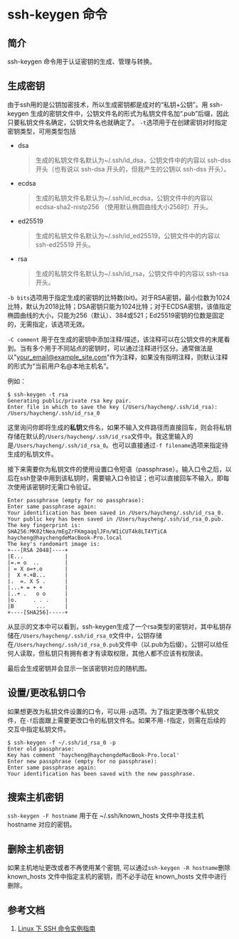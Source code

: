 # ssh-keygen 命令

## 简介
ssh-keygen 命令用于认证密钥的生成、管理与转换。

## 生成密钥
由于ssh用的是公钥加密技术，所以生成密钥都是成对的“私钥+公钥”。用 ssh-keygen 生成的密钥文件中，公钥文件名的形式为私钥文件名加“.pub”后缀，因此只要私钥文件名确定，公钥文件名也就确定了。
`-t`选项用于在创建密钥对时指定密钥类型，可用类型包括
- dsa
  > 生成的私钥文件名默认为~/.ssh/id_dsa，公钥文件中的内容以 ssh-dss 开头（也有说以 ssh-dsa 开头的，但我产生的公钥以 ssh-dss 开头）。
- ecdsa
  > 生成的私钥文件名默认为~/.ssh/id_ecdsa，公钥文件中的内容以 ecdsa-sha2-nistp256 （使用默认椭圆曲线大小256时）开头。
- ed25519
  > 生成的私钥文件名默认为~/.ssh/id_ed25519，公钥文件中的内容以 ssh-ed25519 开头。
- rsa
  > 生成的私钥文件名默认为~/.ssh/id_rsa，公钥文件中的内容以 ssh-rsa 开头。

`-b bits`选项用于指定生成的密钥的比特数(bit)。对于RSA密钥，最小位数为1024比特，默认为2018比特；DSA密钥只能为1024比特；对于ECDSA密钥，该值指定椭圆曲线的大小，只能为256（默认）、384或521；Ed25519密钥的位数是固定的，无需指定，该选项无效。

`-C comment` 用于在生成的密钥中添加注释/描述，该注释可以在公钥文件的末尾看到。当有多个用于不同站点的密钥时，可以通过注释进行区分。通常做法是以"your_email@example_site.com"作为注释，如果没有指明注释，则默认注释的形式为“当前用户名@本地主机名”。

例如：
```
$ ssh-keygen -t rsa
Generating public/private rsa key pair.
Enter file in which to save the key (/Users/haycheng/.ssh/id_rsa): /Users/haycheng/.ssh/id_rsa_0
```
这里询问你即将生成的**私钥**文件名，如果不输入文件路径而直接回车，则会将私钥存储在默认的`/Users/haycheng/.ssh/id_rsa`文件中。我这里输入的是`/Users/haycheng/.ssh/id_rsa_0`。也可以直接通过`-f filename`选项来指定待生成的私钥文件。

接下来需要你为私钥文件的使用设置口令短语（passphrase）。输入口令之后，以后在ssh登录中用到该私钥时，需要输入口令验证；也可以直接回车不输入，即每次使用该密钥时无需口令验证。
```
Enter passphrase (empty for no passphrase):
Enter same passphrase again:
Your identification has been saved in /Users/haycheng/.ssh/id_rsa_0.
Your public key has been saved in /Users/haycheng/.ssh/id_rsa_0.pub.
The key fingerprint is:
SHA256:MK02tNea/mEgZrFKmgaqqlJFn/WIiCUT4k8LT4YTiCA haycheng@haychengdeMacBook-Pro.local
The key's randomart image is:
+---[RSA 2048]----+
|E...             |
|=.= o  ..        |
| = X o=+.o       |
|  X +.+B...      |
|.  =. X S .      |
|...+ = + +       |
|..+ .   o o      |
|o.     . . .     |
|B       ...      |
+----[SHA256]-----+
```
从显示的文本中可以看到，ssh-keygen生成了一个rsa类型的密钥对，其中私钥存储在`/Users/haycheng/.ssh/id_rsa_0`文件中，公钥存储在`/Users/haycheng/.ssh/id_rsa_0.pub`文件中（以.pub为后缀）。公钥可以给任何人读取，但私钥只有拥有者才有读取权限，其他人都不应该有权限读。

最后会生成密钥并会显示一张该密钥对应的随机图。

## 设置/更改私钥口令
如果想更改为私钥文件设置的口令，可以用`-p`选项。为了指定更改哪个私钥文件，在`-f`后面跟上需要更改口令的私钥文件名。如果不用`-f`指定，则需在后续的交互中指定私钥文件。
```
$ ssh-keygen -f ~/.ssh/id_rsa_0 -p
Enter old passphrase:
Key has comment 'haycheng@haychengdeMacBook-Pro.local'
Enter new passphrase (empty for no passphrase):
Enter same passphrase again:
Your identification has been saved with the new passphrase.
```

## 搜索主机密钥
`ssh-keygen -F hostname` 用于在 ~/.ssh/known_hosts 文件中寻找主机 hostname 对应的密钥。

## 删除主机密钥
如果主机地址更改或者不再使用某个密钥, 可以通过`ssh-keygen -R hostname`删除 known_hosts 文件中指定主机的密钥，而不必手动在 known_hosts 文件中进行删除。

## 参考文档
1. [Linux 下 SSH 命令实例指南](https://linux.cn/article-3858-1.html)

